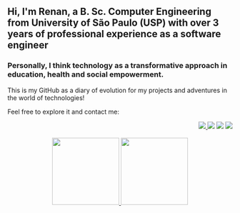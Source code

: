 ## Hi, I'm Renan, a B. Sc. Computer Engineering from University of São Paulo (USP) with over 3 years of professional experience as a software engineer 
### Personally, I think technology as a transformative approach in education, health and social empowerment.

This is my GitHub as a diary of evolution for my projects and adventures in the world of technologies! 

Feel free to explore it and contact me:

 
<div align="right"> 
  <a href="https://github.com/RenanPeres">
    <img src="https://github-readme-stats.vercel.app/api/pin/?username=RenanPeres&repo=RenanPeres&theme=radical"/>
  <a href = "mailto:renanperes99@alumni.usp.br" target="_blank">
    <img src="https://img.shields.io/badge/-Gmail-%23333?style=for-the-badge&logo=gmail&logoColor=white" target="_blank"></a>
  <a href="https://www.linkedin.com/in/renan-peres-martins/" target="_blank">
    <img src="https://img.shields.io/badge/-LinkedIn-%230077B5?style=for-the-badge&logo=linkedin&logoColor=white" target="_blank"></a> 
  <a href="https://huggingface.co/renanperes/" target="_blank">
    <img src="https://img.shields.io/badge/-Hugging%20Face-%230A0A0A?style=for-the-badge&logo=huggingface&logoColor=yellow" target="_blank"></a> 
</div>

<br>

<!--
![Your GitHub stats](https://github-readme-stats.vercel.app/api/top-langs/?username=RenanPeres&layout=compact&langs_count=7&theme=radical)
![Your GitHub stats](https://github-readme-stats.vercel.app/api?username=RenanPeres&show_icons=true&theme=radical&hide=stars,prs&include_all_commits=true&count_private=true)
![Readme Card](https://github-readme-stats.vercel.app/api/pin/?username=RenanPeres&repo=university-projects) -->

<div align="center">
  <a href="https://github.com/RenanPeres">
   <img height="150em" src="https://github-readme-stats.vercel.app/api/top-langs/?username=RenanPeres&langs_count=4&layout=compact&theme=radical"/>
   <img height="150em" src="https://github-readme-stats.vercel.app/api?username=RenanPeres&show_icons=true&theme=radical&include_all_commits=true&count_private=true&hide=stars,prs"/>
</div>
